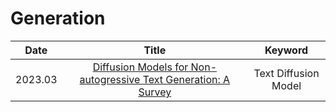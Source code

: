 # Generation

| **Date** |                                          **Title**                                          |      **Keyword**     |
|:--------:|:-------------------------------------------------------------------------------------------:|:--------------------:|
|  2023.03 | [Diffusion Models for Non-autogressive Text Generation: A Survey](https://arxiv.org/abs/2303.06574) | Text Diffusion Model |
